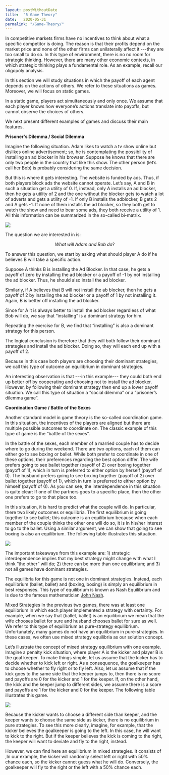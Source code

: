 ```yaml
---
layout: postWithoutDate
title:  "5 Game Theory"
date:   2020-05-31
permalink: "/Game-Theory/"
---
```

  <script src="https://cdn.mathjax.org/mathjax/latest/MathJax.js?config=TeX-AMS-MML_HTMLorMML" type="text/javascript" ></script>
  
In competitive markets firms have no incentives to think about what a specific competitor is doing. The reason is that their profits depend on the market price and none of the other firms can unilaterally affect it ---they are too small to do so. In this type of environment, there is no no room for strategic thinking. However, there are many other economic contexts, in which strategic thinking plays a fundamental role. As an example, recall our oligopoly analysis.

In this section we will study situations in which the payoff of each agent depends on the actions of others. We refer to these situations as games. Moreover, we will focus on static games.

In a static game, players act simultaneously and only once. We assume that each player knows how everyone’s actions translate into payoffs, but cannot observe the choices of others.

We next present different examples of games and discuss their main features.

**Prisoner's Dilemma / Social Dilemma**

Imagine the following situation. Adam likes to watch a tv show online but dislikes online advertisement; so, he is contemplating the possibility of installing an ad blocker in his browser. Suppose he knows that there are only two people in the country that like this show. The other person (let’s call her Bob) is probably considering the same decision.

But this is where it gets interesting. The website is funded by ads. Thus, if both players block ads the website cannot operate. Let’s say, A and B in such a situation get a utility of 0. If, instead, only A installs an ad blocker, then he gets a utility of 2 and the one without the blocker gets to watch a lot of adverts and gets a utility of -1. If only B installs the adblocker, B gets 2 and A gets -1. If none of them installs the ad blocker, so they both get to watch the show and need to bear some ads, they both receive a utility of 1. All this information can be summarized in the so-called bi-matrix.

<img src="{{ site.baseurl }}/img/gametheory/GTAdBlocker.PNG">

The question we are interested in is: 

$$What\; will\; Adam\; and\; Bob\; do?$$ 

To answer this question, we start by asking what should player A do if he believes B will take a specific action. 

Suppose A thinks B is installing the Ad Blocker. In that case, he gets a payoff of zero by installing the ad blocker or a payoff of -1 by not installing the ad blocker. Thus, he should also install the ad blocker.  

Similarly, if A believes that B will not install the  ab blocker, then he gets a payoff of 2 by installing the ad blocker or a payoff of 1 by not installing it. Again, B is better off installing the ad blocker. 

Since for A it is always better to install the ad blocker regardless of what Bob will do, we say that “installing” is a dominant strategy for him. 

Repeating the exercise for B, we find that “installing” is also a dominant strategy for this person. 

The logical conclusion is therefore that they will both follow their dominant strategies and install the ad blocker. Doing so, they will each end up with a payoff of 2. 

Because in this case both players are choosing their dominant strategies, we call this type of outcome an equilibrium in dominant strategies. 

An interesting observation is that ---in this example--- they could both end up better off by cooperating and choosing not to install the ad blocker. However, by following their dominant strategy then end up a lower payoff situation. We call this type of situation a “social dilemma” or a “prisoner’s dilemma game”.

**Coordination Game / Battle of the Sexes**

Another standard model in game theory is the so-called coordination game. In this situation, the incentives of the players are aligned but there are multiple possible outcomes to coordinate on. The classic example of this type of game is the “battle of the sexes”. 

In the battle of the sexes, each member of a married couple has to decide where to go during the weekend. There are two options, each of them can either go to see boxing or ballet. While both prefer to coordinate in one of these options, their preferences regarding the best option differ. 
The wife prefers going to see ballet together (payoff of 2) over boxing together (payoff of 1), which in turn is preferred to either option by herself (payoff of 0). The husband prefers going to see boxing together (payoff of 2) over ballet together (payoff of 1), which in turn is preferred to either option by himself (payoff of 0). As you can see, the interdependence in this situation is quite clear: If one of the partners goes to a specific place, then the other one prefers to go to that place too. 

In this situation, it is hard to predict what the couple will do. In particular, there two likely outcomes or equilibria. The first equilibrium is going together to see ballet; this outcome is an equilibrium because when each member of the couple thinks the other one will do so, it is in his/her interest to go to the ballet. Using a similar argument, we can show that going to see boxing is also an equilibrium. The following table illustrates this situation. 

<img src="{{ site.baseurl }}/img/gametheory/GTBotS.PNG">

The important takeaways from this example are: 1) strategic interdependence implies that my best strategy might change with what I think “the other” will do; 2) there can be more than one equilibrium; and 3) not all games have dominant strategies. 

The equilibria for this game is not one in dominant strategies. Instead, each equilibrium (ballet, ballet) and (boxing, boxing) is simply an equilibrium in best responses. This type of equilibrium is known as Nash Equilibrium and is due to the famous mathematician [John Nash](https://en.wikipedia.org/wiki/John_Forbes_Nash_Jr.).

Mixed Strategies
In the previous two games, there was at least one equilibrium in which each player implemented a strategy with certainty. For example, when we say that (ballet, ballet) is an equilibrium we mean that the wife chooses ballet for sure and husband chooses ballet for sure as well. We refer to this type of equilibrium as pure-strategy equilibrium. Unfortunately, many games do not have an equilibrium in pure-strategies. In these cases, we often use mixed strategy equilibria as our solution concept. 
 
Let’s illustrate the concept of mixed strategy equilibrium with one example. Imagine a penalty kick situation, where player A is the kicker and player B is the goal keeper. To make things simple, let us assume that the kicker has to decide whether to kick left or right. As a consequence, the goalkeeper has to choose whether to fly right or to fly left. Also, let us assume that if the kick goes to the same side that the keeper jumps to, then there is no score and payoffs are 0 for the kicker and 1 for the keeper. If, on the other hand, the kick and the keeper jump to different sides, we assume there is a score and payoffs are 1 for the kicker and 0 for the keeper. The following table illustrates this game.

<img src="{{ site.baseurl }}/img/gametheory/GTsoccer.PNG">

Because the kicker wants to choose a different side than keeper, and the keeper wants to choose the same side as kicker, there is no equilibrium in pure strategies. To see this more clearly, imagine, for example, that the kicker believes the goalkeeper is going to the left. In this case, he will want to kick to the right. But if the keeper believes the kick is coming to the right, the keeper will want to deviate and fly to the right, instead. 

However, we can find here an equilibrium in mixed strategies. It consists of ,In our example, the kicker will randomly select left or right with 50% chance each, so the kicker cannot guess what he will do. Conversely, the goalkeeper will fly to the right or the left with a 50% chance each. 

